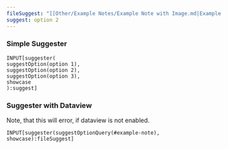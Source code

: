 ```yaml
---
fileSuggest: "[[Other/Example Notes/Example Note with Image.md|Example Note with Image]]"
suggest: option 2
---
```


### Simple Suggester
```meta-bind
INPUT[suggester(
suggestOption(option 1),
suggestOption(option 2),
suggestOption(option 3),
showcase
):suggest]
```

### Suggester with Dataview
Note, that this will error, if dataview is not enabled. 
```meta-bind
INPUT[suggester(suggestOptionQuery(#example-note), showcase):fileSuggest]
```